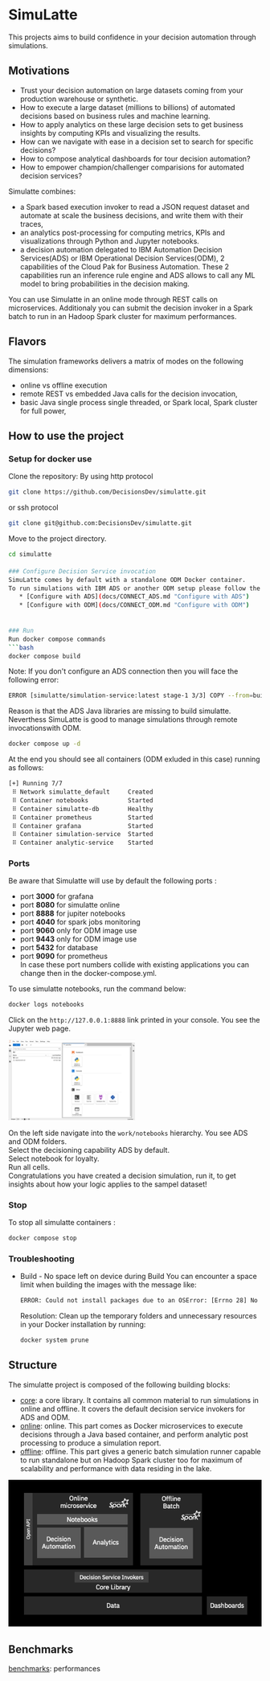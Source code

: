 # SimuLatte
This projects aims to build confidence in your decision automation through simulations.

## Motivations
   * Trust your decision automation on large datasets coming from your production warehouse or synthetic.
   * How to execute a large dataset (millions to billions) of automated decisions based on business rules and machine learning.
   * How to apply analytics on these large decision sets to get business insights by computing KPIs and visualizing the results.
   * How can we navigate with ease in a decision set to search for specific decisions?
   * How to compose analytical dashboards for tour decision automation?
   * How to empower champion/challenger comparisions for automated decision services?
   
Simulatte combines:
   * a Spark based execution invoker to read a JSON request dataset and automate at scale the business decisions, and write them with their traces,
   * an analytics post-processing for computing metrics, KPIs and visualizations through Python and Jupyter notebooks.
   * a decision automation delegated to IBM Automation Decision Services(ADS) or IBM Operational Decision Services(ODM), 2 capabilities of the Cloud Pak for Business Automation. These 2 capabilities run an inference rule engine and ADS allows to call any ML model to bring probabilities in the decision making.

You can use Simulatte in an online mode through REST calls on microservices. Additionaly you can submit the decision invoker in a Spark batch to run in an Hadoop Spark cluster for maximum performances.

## Flavors
The simulation frameworks delivers a matrix of modes on the following dimensions:
   * online vs offline execution
   * remote REST vs embedded Java calls for the decision invocation,
   * basic Java single process single threaded, or Spark local, Spark cluster for full power,

## How to use the project

### Setup for docker use
Clone the repository:
By using http protocol
```bash
git clone https://github.com/DecisionsDev/simulatte.git
```
or ssh protocol
```bash
git clone git@github.com:DecisionsDev/simulatte.git
```

Move to the project directory.
```bash
cd simulatte

### Configure Decision Service invocation
SimuLatte comes by default with a standalone ODM Docker container.
To run simulations with IBM ADS or another ODM setup please follow the following configuration steps:
   * [Configure with ADS](docs/CONNECT_ADS.md "Configure with ADS")
   * [Configure with ODM](docs/CONNECT_ODM.md "Configure with ODM")
   

### Run
Run docker compose commands 
```bash
docker compose build 
```

Note: If you don't configure an ADS connection then you will face the following error:
```bash
ERROR [simulatte/simulation-service:latest stage-1 3/3] COPY --from=builder /builder/simulatte-online/t  0.0s
```
Reason is that the ADS Java libraries are missing to build simulatte. Neverthess SimuLatte is good to manage simulations through remote invocationswith ODM.

```bash
docker compose up -d
```

At the end you should see all containers (ODM exluded in this case) running as follows:
```bash
[+] Running 7/7
 ⠿ Network simulatte_default     Created                                                                                                                 
 ⠿ Container notebooks           Started                                                                                                                 
 ⠿ Container simulatte-db        Healthy                                                                                                                 
 ⠿ Container prometheus          Started                                                                                                                 
 ⠿ Container grafana             Started                                                                                                                 
 ⠿ Container simulation-service  Started                                                                                                                 
 ⠿ Container analytic-service    Started
 ```

### Ports
Be aware that Simulatte will use by default the following ports :
- port **3000** for grafana
- port **8080** for simulatte online
- port **8888** for jupiter notebooks
- port **4040** for spark jobs monitoring
- port **9060** only for ODM image use
- port **9443** only for ODM image use
- port **5432** for database
- port **9090** for prometheus
<br>In case these port numbers collide with existing applications you can change then in the docker-compose.yml.

To use simulatte notebooks, run the command below:
```bash
docker logs notebooks
```
Click on the `http://127.0.0.1:8888` link printed in your console.
You see the Jupyter web page.

<img alt="Entering in the notebook server" src="./docs/images/simulatte.notebooks.server.page1.png" width="50%">

On the left side navigate into the `work/notebooks` hierarchy.
You see ADS and ODM folders. <br>
Select the decisioning capability ADS by default. <br>
Select notebook for loyalty. <br>
Run all cells. <br>
Congratulations you have created a decision simulation, run it, to get insights about how your logic applies to the sampel dataset!

### Stop
To stop all simulatte containers : 
```bash
docker compose stop
```

### Troubleshooting
* Build - No space left on device during Build
   You can encounter a space limit when building the images with the message like:
   ```bash
   ERROR: Could not install packages due to an OSError: [Errno 28] No space left on device: '/tmp/pip-uninstall-t79kgz4i'
   ```
   Resolution: Clean up the temporary folders and unnecessary resources in your Docker installation by running:
   ```bash
   docker system prune    
   ```

## Structure
The simulatte project is composed of the following building blocks:
   * [core](docs/core.md): a core library. It contains all common material to run simulations in online and offline. It covers the default decision service invokers for ADS and ODM.
   * [online](docs/online.md): online. This part comes as Docker microservices to execute decisions through a Java based container, and perform analytic post processing to produce a simulation report.
   * [offline](docs/offline.md): offline. This part gives a generic batch simulation runner capable to run standalone but on Hadoop Spark cluster too for maximum of scalability and performance with data residing in the lake. 

![Structure](docs/images/simulatte.project.structure.png "structure of the project")

## Benchmarks
[benchmarks](docs/benchmarks.md): performances
